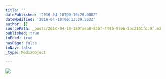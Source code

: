 ```yaml
---
title: ''
datePublished: '2016-04-18T00:16:26.000Z'
dateModified: '2016-04-18T00:13:39.563Z'
author: []
sourcePath: _posts/2016-04-18-180faea0-83bf-444b-99eb-5ac2161fdc9f.md
published: true
inFeed: true
hasPage: false
inNav: false
_type: MediaObject

---
```

![](https://the-grid-user-content.s3-us-west-2.amazonaws.com/dcdff5c4-c18e-47f3-90ef-6f144c69d713.jpg)